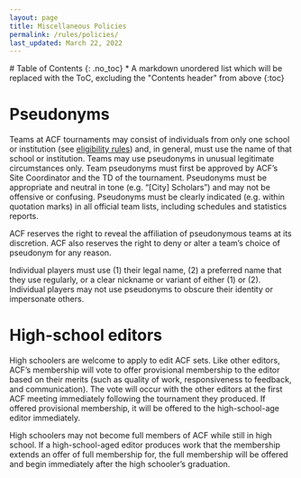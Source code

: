 ```yaml
---
layout: page
title: Miscellaneous Policies
permalink: /rules/policies/
last_updated: March 22, 2022
---
```


<div class="toc-lvl-1-only" markdown="1">
# Table of Contents
{: .no_toc}
* A markdown unordered list which will be replaced with the ToC, excluding the "Contents header" from above
{:toc}
</div>

# Pseudonyms
Teams at ACF tournaments may consist of individuals from only one school or institution (see [eligibility rules](/rules/eligibility)) and, in general, must use the name of that school or institution. Teams may use pseudonyms in unusual legitimate circumstances only. Team pseudonyms must first be approved by ACF’s Site Coordinator and the TD of the tournament. Pseudonyms must be appropriate and neutral in tone (e.g. “\[City] Scholars”) and may not be offensive or confusing. Pseudonyms must be clearly indicated (e.g. within quotation marks) in all official team lists, including schedules and statistics reports.

ACF reserves the right to reveal the affiliation of pseudonymous teams at its discretion.
ACF also reserves the right to deny or alter a team’s choice of pseudonym for any reason.

Individual players must use (1) their legal name, (2) a preferred name that they use regularly, or a clear nickname or variant of either (1) or (2).
Individual players may not use pseudonyms to obscure their identity or impersonate others.

# High-school editors
High schoolers are welcome to apply to edit ACF sets. Like other editors, ACF’s membership will vote to offer provisional membership to the editor based on their merits (such as quality of work, responsiveness to feedback, and communication). The vote will occur with the other editors at the first ACF meeting immediately following the tournament they produced. If offered provisional membership, it will be offered to the high-school-age editor immediately.

High schoolers may not become full members of ACF while still in high school. If a high-school-aged editor produces work that the membership extends an offer of full membership for, the full membership will be offered and begin immediately after the high schooler’s graduation.
